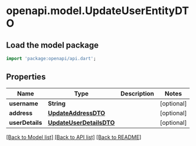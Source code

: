 # openapi.model.UpdateUserEntityDTO

## Load the model package
```dart
import 'package:openapi/api.dart';
```

## Properties
Name | Type | Description | Notes
------------ | ------------- | ------------- | -------------
**username** | **String** |  | [optional] 
**address** | [**UpdateAddressDTO**](UpdateAddressDTO.md) |  | [optional] 
**userDetails** | [**UpdateUserDetailsDTO**](UpdateUserDetailsDTO.md) |  | [optional] 

[[Back to Model list]](../README.md#documentation-for-models) [[Back to API list]](../README.md#documentation-for-api-endpoints) [[Back to README]](../README.md)


